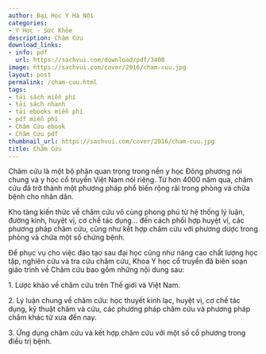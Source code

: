 ```yaml
---
author: Đại Học Y Hà Nội
categories:
- Y Học - Sức Khỏe
description: Châm Cứu
download_links:
- info: pdf
  url: https://sachvui.com/download/pdf/3400
image: https://sachvui.com/cover/2016/cham-cuu.jpg
layout: post
permalink: /cham-cuu.html
tags:
- tải sách miễn phí
- tải sách nhanh
- tải ebooks miễn phí
- pdf miễn phí
- Châm Cứu ebook
- Châm Cứu pdf
thumbnail_url: https://sachvui.com/cover/2016/cham-cuu.jpg
title: Châm Cứu
---
```


 <div class="item-desc text-justify"> <p>Châm cứu là một bộ phận quan trọng trong nền y học Đông phương nói chung và y học cổ truyền Việt Nam nói riêng. Từ hơn 4000 năm qua, châm cứu đã trở thành một phương pháp phổ biến rộng rãi trong phòng và chữa bệnh cho nhân dân.</p><p>Kho tàng kiến thức về châm cứu vô cùng phong phú từ hệ thống lý luận, đường kinh, huyệt vị, cơ chế tác dụng… đến cách phối hợp huyệt vị, các phương pháp châm cứu, cũng như kết hợp châm cứu với phương dược trong phòng và chữa một số chứng bệnh.</p><p>Để phục vụ cho việc đào tạo sau đại học cũng như nâng cao chất lượng học tập, nghiên cứu và tra cứu châm cứu, Khoa Y học cổ truyền đã biên soạn giáo trình về Châm cứu bao gồm những nội dung sau:</p><p>1. Lược khảo về châm cứu trên Thế giới và Việt Nam.</p><p>2. Lý luận chung về châm cứu: học thuyết kinh lạc, huyệt vị, cơ chế tác dụng, kỹ thuật châm và cứu, các phương pháp châm cứu và phương pháp châm khác từ xưa đến nay.</p><p>3. Ứng dụng châm cứu và kết hợp châm cứu với một số cổ phương trong điều trị bệnh.</p> </div>
